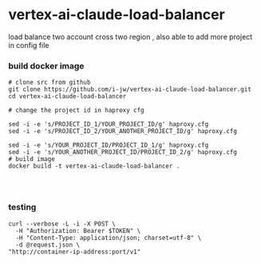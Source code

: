 # vertex-ai-claude-load-balancer
load balance two account cross two region , also able to add more project in config file
### build docker image
```shell
# clone src from github
git clone https://github.com/i-jw/vertex-ai-claude-load-balancer.git
cd vertex-ai-claude-load-balancer

# change the project id in haproxy cfg

sed -i -e 's/PROJECT_ID_1/YOUR_PROJECT_ID/g' haproxy.cfg
sed -i -e 's/PROJECT_ID_2/YOUR_ANOTHER_PROJECT_ID/g' haproxy.cfg

sed -i -e 's/YOUR_PROJECT_ID/PROJECT_ID_1/g' haproxy.cfg
sed -i -e 's/YOUR_ANOTHER_PROJECT_ID/PROJECT_ID_2/g' haproxy.cfg
# build image 
docker build -t vertex-ai-claude-load-balancer .




```
### testing
```shell
curl --verbose -L -i -X POST \
  -H "Authorization: Bearer $TOKEN" \
  -H "Content-Type: application/json; charset=utf-8" \
  -d @request.json \
"http://container-ip-address:port/v1"

```